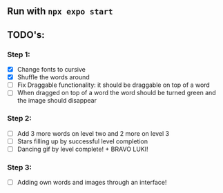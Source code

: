 ## Run with `npx expo start`
## TODO's:
### Step 1:

- [x] Change fonts to cursive
- [x] Shuffle the words around
- [ ] Fix Draggable functionality: it should be draggable on top of a word
- [ ] When dragged on top of a word the word should be turned green and the image should disappear

### Step 2:
- [ ] Add 3 more words on level two and 2 more on level 3
- [ ] Stars filling up by successful level completion
- [ ] Dancing gif by level complete! + BRAVO LUKI! 

### Step 3:
- [ ] Adding own words and images through an interface!

